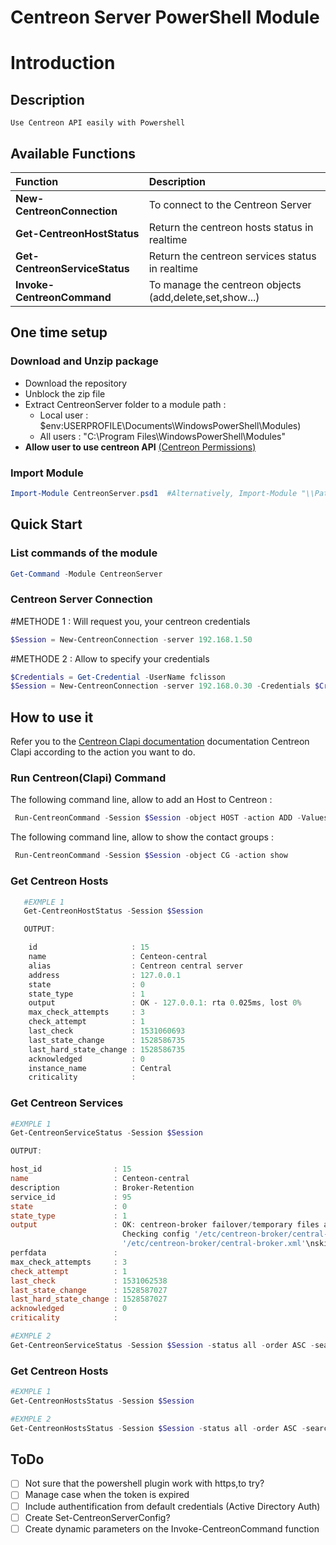 # Centreon Server PowerShell Module

# Introduction

## Description

    Use Centreon API easily with Powershell

## Available Functions 

|Function | Description |
|:------|:-----------|
| **New-CentreonConnection** | To connect to the Centreon Server|
| **Get-CentreonHostStatus**| Return the centreon hosts status in realtime|
| **Get-CentreonServiceStatus**| Return the centreon services status in realtime |
| **Invoke-CentreonCommand**   | To manage the centreon objects (add,delete,set,show...) |
   

## One time setup

### Download and Unzip package
- Download the repository
- Unblock the zip file
- Extract CentreonServer folder to a module path :
    - Local user :
        $env:USERPROFILE\Documents\WindowsPowerShell\Modules\)
    - All users :
        "C:\Program Files\WindowsPowerShell\Modules"
- **Allow user to use centreon API**
<a href="https://documentation.centreon.com/docs/centreon/en/latest/api/api_rest/index.html#permissions">(Centreon Permissions)</a>

### Import Module

```powershell
Import-Module CentreonServer.psd1  #Alternatively, Import-Module "\\Path\To\CentreonServer\CentreonServer.psd1"
```

## Quick Start

### List commands of the module
```powershell
Get-Command -Module CentreonServer
```

### Centreon Server Connection

#METHODE 1 : Will request you, your centreon credentials 
```powershell
$Session = New-CentreonConnection -server 192.168.1.50
```

#METHODE 2 : Allow to specify your credentials 
```powershell
$Credentials = Get-Credential -UserName fclisson
$Session = New-CentreonConnection -server 192.168.0.30 -Credentials $Credentials
```

## How to use it

Refer you to the <a href="https://documentation.centreon.com/docs/centreon/en/latest/api/clapi/objects/index.html">Centreon Clapi documentation</a> documentation Centreon Clapi according to the action you want to do.

### Run Centreon(Clapi) Command

The following command line, allow to add an Host to Centreon :
```powershell
 Run-CentreonCommand -Session $Session -object HOST -action ADD -Values "test;Test host;127.0.0.1;OS-Linux-SNMP-custom;central;Centreon_platform"
```

The following command line, allow to show the contact groups :
```powershell
 Run-CentreonCommand -Session $Session -object CG -action show
```



### Get Centreon Hosts
```powershell
   #EXMPLE 1
   Get-CentreonHostStatus -Session $Session 

   OUTPUT:

    id                     : 15
    name                   : Centeon-central
    alias                  : Centreon central server
    address                : 127.0.0.1
    state                  : 0
    state_type             : 1
    output                 : OK - 127.0.0.1: rta 0.025ms, lost 0%
    max_check_attempts     : 3
    check_attempt          : 1
    last_check             : 1531060693
    last_state_change      : 1528586735
    last_hard_state_change : 1528586735
    acknowledged           : 0
    instance_name          : Central
    criticality            :
```

### Get Centreon Services
```powershell
#EXMPLE 1
Get-CentreonServiceStatus -Session $Session 

OUTPUT:

host_id                : 15
name                   : Centeon-central
description            : Broker-Retention
service_id             : 95
state                  : 0
state_type             : 1
output                 : OK: centreon-broker failover/temporary files are ok
                         Checking config '/etc/centreon-broker/central-rrd.xml'\nskipping temporary: no configuration set\nChecking config 
                         '/etc/centreon-broker/central-broker.xml'\nskipping temporary: no configuration set\n
perfdata               : 
max_check_attempts     : 3
check_attempt          : 1
last_check             : 1531062538
last_state_change      : 1528587027
last_hard_state_change : 1528587027
acknowledged           : 0
criticality            : 

#EXMPLE 2
Get-CentreonServiceStatus -Session $Session -status all -order ASC -search '%rsys%'
```


### Get Centreon Hosts
```powershell
#EXMPLE 1
Get-CentreonHostsStatus -Session $Session 

#EXMPLE 2
Get-CentreonHostsStatus -Session $Session -status all -order ASC -search '%rsys%'
```




## ToDo

- [ ] Not sure that the powershell plugin work with https,to try?
- [ ] Manage case when the token is expired
- [ ] Include authentification from default credentials (Active Directory Auth)
- [ ] Create Set-CentreonServerConfig?
- [ ] Create dynamic parameters on the Invoke-CentreonCommand function
